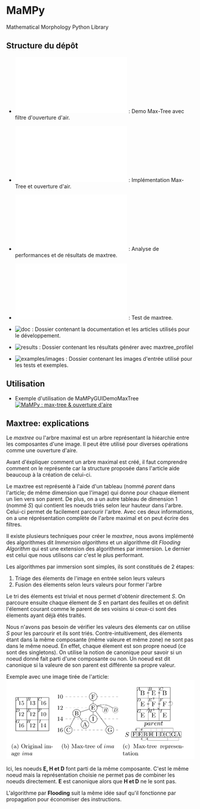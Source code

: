 # MaMPy
Mathematical Morphology Python Library

## Structure du dépôt

* ![MaMPyGUIDemoMaxTree.py](MaMPyGUIDemoMaxTree.py) : Demo Max-Tree avec filtre d'ouverture d'air.
* ![maxtree.py](maxtree.py) : Implémentation Max-Tree et ouverture d'air.
* ![maxtree_profile.py](maxtree_profile.py) : Analyse de performances et de résultats de maxtree.
* ![maxtree_test.py](maxtree_test.py) : Test de maxtree.

* ![doc](doc) : Dossier contenant la documentation et les articles utilisés pour le développement.
* ![results](results) : Dossier contenant les résultats générer avec maxtree_profilel
* ![examples/images](examples/images) : Dossier contenant les images d'entrée utilisé pour les tests et exemples.


## Utilisation

* Exemple d'utilisation de MaMPyGUIDemoMaxTree  
[![MaMPy : max-tree & ouverture d'aire](https://img.youtube.com/vi/4NmaUEBlBkI/0.jpg)](https://youtu.be/4NmaUEBlBkI)

## Maxtree: explications

Le *maxtree* ou l'arbre maximal est un arbre représentant la hiéarchie entre les composantes d'une image. Il peut être
utilisé pour diverses opérations comme une ouverture d'aire.

Avant d'éxpliquer comment un arbre maximal est créé, il faut comprendre comment on le représente car la structure 
proposée dans l'article aide beaucoup à la création de celui-ci.

Le maxtree est représenté à l'aide d'un tableau (nommé *parent* dans l'article; de même dimension que l'image) qui 
donne pour chaque élement un lien vers son parent.
De plus, on a un autre tableau de dimension 1 (nommé *S*) qui contient les noeuds triés selon leur hauteur dans l'arbre. 
Celui-ci permet de facilement parcourir l'arbre.
Avec ces deux informations, on a une réprésentation complète de l'arbre maximal et on peut écrire des filtres.

Il existe plusieurs techniques pour créer le *maxtree*, nous avons implémenté des algorithmes dit *Immersion algorithms* 
et un algorithme dit *Flooding Algorithm* qui est une extension des algorithmes par immersion. 
Le dernier est celui que nous utilisons car c'est le plus performant.

Les algorithmes par immersion sont simples, ils sont constitués de 2 étapes:
1. Triage des élements de l'image en entrée selon leurs valeurs
2. Fusion des élements selon leurs valeurs pour former l'arbre

Le tri des élements est trivial et nous permet d'obtenir directement *S*. On parcoure ensuite chaque élement de *S* en 
partant des feuilles et on définit l'élement courant comme le parent de ses voisins si ceux-ci sont des élements ayant déjà étés traités.

Nous n'avons pas besoin de vérifier les valeurs des élements car on utilise *S* pour les parcourir et ils sont triés.
Contre-intuitivement, des élements étant dans la même composante (même valeure et même zone) ne sont pas dans le même noeud.
En effet, chaque élement est son propre noeud (ce sont des singletons). On utilise la notion de canonique pour savoir si un noeud donné fait parti 
d'une composante ou non. Un noeud est dit canonique si la valeure de son parent est différente sa propre valeur.

Exemple avec une image tirée de l'article:
![](doc/maxtree_representation.png)

Ici, les noeuds **E, H et D** font parti de la même composante. C'est le même noeud mais la représentation choisie ne 
permet pas de combiner les noeuds directement. **E** est canonique alors que **H et D** ne le sont pas.

L'algorithme par **Flooding** suit la même idée sauf qu'il fonctionne par propagation pour économiser des instructions. 

